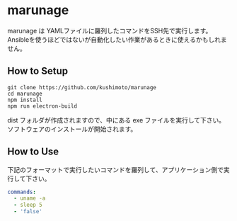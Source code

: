 # marunage

marunage は YAMLファイルに羅列したコマンドをSSH先で実行します。
Ansibleを使うほどではないが自動化したい作業があるときに使えるかもしれません。

## How to Setup

```
git clone https://github.com/kushimoto/marunage
cd marunage
npm install
npm run electron-build
```

dist フォルダが作成されますので、中にある exe ファイルを実行して下さい。
ソフトウェアのインストールが開始されます。

## How to Use

下記のフォーマットで実行したいコマンドを羅列して、アプリケーション側で実行して下さい。

```yaml
commands:
  - uname -a
  - sleep 5
  - 'false'
```